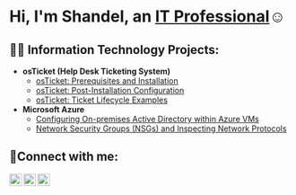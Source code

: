 <h1>Hi, I'm Shandel, an <a href="https://linkedin.com/in/shandel-kates-alcantara">IT Professional</a>☺</h1>

<h2>👨‍💻 Information Technology Projects:</h2>

- <b>osTicket (Help Desk Ticketing System)</b>
  - [osTicket: Prerequisites and Installation](https://github.com/shandel05/osticket-prereqs)
  - [osTicket: Post-Installation Configuration](https://github.com/shandel05/post-install-config)
  - [osTicket: Ticket Lifecycle Examples](https://github.com/shandel05/ticket-lifecycle)
- <b>Microsoft Azure</b>
  - [Configuring On-premises Active Directory within Azure VMs](https://github.com/shandel05/active-directory)
  - [Network Security Groups (NSGs) and Inspecting Network Protocols](https://github.com/shandel05/NSG)

<h2>🤳Connect with me:</h2>

[<img align="left" alt="Josh | Twitter" width="22px" src="https://cdn.jsdelivr.net/npm/simple-icons@v3/icons/twitter.svg" />][twitter]
[<img align="left" alt="Josh | LinkedIn" width="22px" src="https://cdn.jsdelivr.net/npm/simple-icons@v3/icons/linkedin.svg" />][linkedin]
[<img align="left" alt="Josh | Instagram" width="22px" src="https://cdn.jsdelivr.net/npm/simple-icons@v3/icons/instagram.svg" />][instagram]

[twitter]: https://twitter.com/Josh
[instagram]: https://www.instagram.com/Josh
[linkedin]: https://linkedin.com/in/Josh
